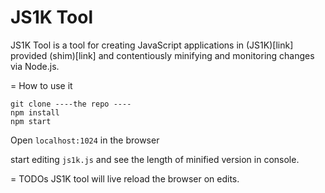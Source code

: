 JS1K Tool
=========

JS1K Tool is a tool for creating JavaScript applications in (JS1K)[link] provided (shim)[link] and contentiously minifying and monitoring changes via Node.js.

= How to use it

``` Shell
git clone ----the repo ----
npm install
npm start
```

Open `localhost:1024` in the browser 

start editing `js1k.js` and see the length of minified version in console. 


= TODOs
JS1K tool will live reload the browser on edits.